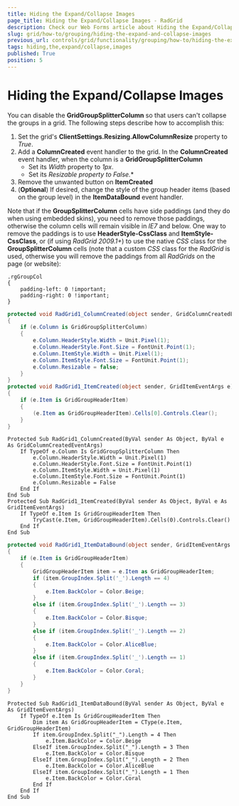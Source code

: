 ```yaml
---
title: Hiding the Expand/Collapse Images
page_title: Hiding the Expand/Collapse Images - RadGrid
description: Check our Web Forms article about Hiding the Expand/Collapse Images.
slug: grid/how-to/grouping/hiding-the-expand-and-collapse-images
previous_url: controls/grid/functionality/grouping/how-to/hiding-the-expand-and-collapse-images
tags: hiding,the,expand/collapse,images
published: True
position: 5
---
```


# Hiding the Expand/Collapse Images



You can disable the **GridGroupSplitterColumn** so that users can't collapse the groups in a grid. The following steps describe how to accomplish this:

1. Set the grid's **ClientSettings.Resizing.AllowColumnResize** property to *True*.
2. Add a **ColumnCreated** event handler to the grid. In the **ColumnCreated** event handler, when the column is a **GridGroupSplitterColumn**
	* Set its *Width* property to *1px*.
	* Set its *Resizable *property to *False**.**
3. Remove the unwanted button on **ItemCreated**
4. (**Optional**) If desired, change the style of the group header items (based on the group level) in the **ItemDataBound** event handler.

Note that if the **GroupSplitterColumn** cells have side paddings (and they do when using embedded skins), you need to remove those paddings, otherwise the column cells will remain visible in *IE7* and below. One way to remove the paddings is to use **HeaderStyle-CssClass** and **ItemStyle-CssClass**, or (if using *RadGrid 2009.1+*) to use the native *CSS* class for the **GroupSplitterColumn** cells (note that a custom *CSS* class for the *RadGrid* is used, otherwise you will remove the paddings from all *RadGrids* on the page (or website):

````ASP.NET
.rgGroupCol
{
    padding-left: 0 !important;
    padding-right: 0 !important;
}
````
````C#
protected void RadGrid1_ColumnCreated(object sender, GridColumnCreatedEventArgs e)
{
    if (e.Column is GridGroupSplitterColumn)
    {
        e.Column.HeaderStyle.Width = Unit.Pixel(1);
        e.Column.HeaderStyle.Font.Size = FontUnit.Point(1);
        e.Column.ItemStyle.Width = Unit.Pixel(1);
        e.Column.ItemStyle.Font.Size = FontUnit.Point(1);
        e.Column.Resizable = false;
    }
}
protected void RadGrid1_ItemCreated(object sender, GridItemEventArgs e)
{
    if (e.Item is GridGroupHeaderItem)
    {
        (e.Item as GridGroupHeaderItem).Cells[0].Controls.Clear();
    }
}
````
````VB
Protected Sub RadGrid1_ColumnCreated(ByVal sender As Object, ByVal e As GridColumnCreatedEventArgs)
    If TypeOf e.Column Is GridGroupSplitterColumn Then
        e.Column.HeaderStyle.Width = Unit.Pixel(1)
        e.Column.HeaderStyle.Font.Size = FontUnit.Point(1)
        e.Column.ItemStyle.Width = Unit.Pixel(1)
        e.Column.ItemStyle.Font.Size = FontUnit.Point(1)
        e.Column.Resizable = False
    End If
End Sub
Protected Sub RadGrid1_ItemCreated(ByVal sender As Object, ByVal e As GridItemEventArgs)
    If TypeOf e.Item Is GridGroupHeaderItem Then
        TryCast(e.Item, GridGroupHeaderItem).Cells(0).Controls.Clear()
    End If
End Sub
````


````C#
protected void RadGrid1_ItemDataBound(object sender, GridItemEventArgs e)
{
    if (e.Item is GridGroupHeaderItem)
    {
        GridGroupHeaderItem item = e.Item as GridGroupHeaderItem;
        if (item.GroupIndex.Split('_').Length == 4)
        {
            e.Item.BackColor = Color.Beige;
        }
        else if (item.GroupIndex.Split('_').Length == 3)
        {
            e.Item.BackColor = Color.Bisque;
        }
        else if (item.GroupIndex.Split('_').Length == 2)
        {
            e.Item.BackColor = Color.AliceBlue;
        }
        else if (item.GroupIndex.Split('_').Length == 1)
        {
            e.Item.BackColor = Color.Coral;
        }
    }
}
````
````VB
Protected Sub RadGrid1_ItemDataBound(ByVal sender As Object, ByVal e As GridItemEventArgs)
    If TypeOf e.Item Is GridGroupHeaderItem Then
        Dim item As GridGroupHeaderItem = CType(e.Item, GridGroupHeaderItem)
        If item.GroupIndex.Split("_").Length = 4 Then
            e.Item.BackColor = Color.Beige
        ElseIf item.GroupIndex.Split("_").Length = 3 Then
            e.Item.BackColor = Color.Bisque
        ElseIf item.GroupIndex.Split("_").Length = 2 Then
            e.Item.BackColor = Color.AliceBlue
        ElseIf item.GroupIndex.Split("_").Length = 1 Then
            e.Item.BackColor = Color.Coral
        End If
    End If
End Sub
````

